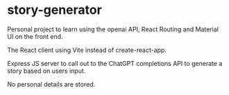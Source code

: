 # story-generator

Personal project to learn using the openai API, React Routing and Material UI on the front end.

The React client using Vite instead of create-react-app.

Express JS server to call out to the ChatGPT completions API to generate a story based on users input.

No personal details are stored.
